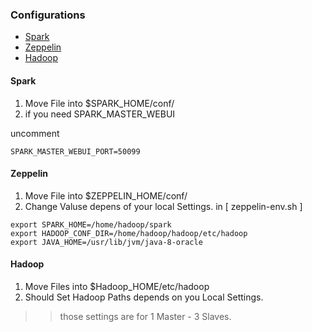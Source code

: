 ### Configurations 
  - [Spark](#Spark)
  - [Zeppelin](#Zeppelin)
  - [Hadoop](#Hadoop)
  
#### Spark
  1. Move File into $SPARK_HOME/conf/
  2. if you need SPARK_MASTER_WEBUI
  
  uncomment 
  ```
  SPARK_MASTER_WEBUI_PORT=50099
  ```
#### Zeppelin
  1. Move File into $ZEPPELIN_HOME/conf/
  2. Change Valuse depens of your local Settings.
  in [ zeppelin-env.sh ]
  ```
  export SPARK_HOME=/home/hadoop/spark
  export HADOOP_CONF_DIR=/home/hadoop/hadoop/etc/hadoop
  export JAVA_HOME=/usr/lib/jvm/java-8-oracle
  ```
  
#### Hadoop
  1. Move Files into $Hadoop_HOME/etc/hadoop
  2. Should Set Hadoop Paths depends on you Local Settings.
  >> those settings are for 1 Master - 3 Slaves.
